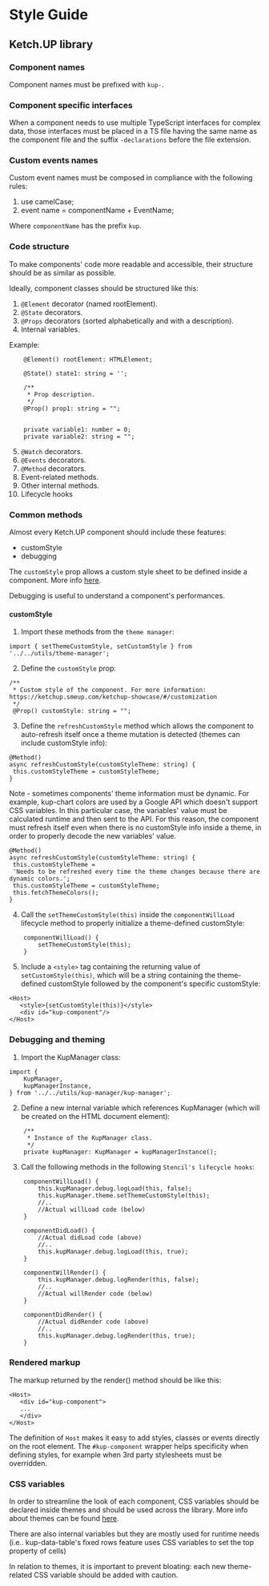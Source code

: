 # Style Guide

## Ketch.UP library

### Component names

Component names must be prefixed with `kup-`.

### Component specific interfaces

When a component needs to use multiple TypeScript interfaces for complex data, those interfaces must be placed in a TS file having the same name as the component file and the suffix `-declarations` before the file extension.

### Custom events names

Custom event names must be composed in compliance with the following rules:

1. use camelCase;
2. event name = componentName + EventName;

Where `componentName` has the prefix `kup`.

### Code structure

To make components' code more readable and accessible, their structure should be as similar as possible.

Ideally, component classes should be structured like this:

1. `@Element` decorator (named rootElement).
2. `@State` decorators.
3. `@Props` decorators (sorted alphabetically and with a description).
4. Internal variables.

Example:

```
    @Element() rootElement: HTMLElement;

    @State() state1: string = '';

    /**
     * Prop description.
     */
    @Prop() prop1: string = "";


    private variable1: number = 0;
    private variable2: string = "";
```

5. `@Watch` decorators.
6. `@Events` decorators.
7. `@Method` decorators.
8. Event-related methods.
9. Other internal methods.
10. Lifecycle hooks

### Common methods

Almost every Ketch.UP component should include these features:

-   customStyle
-   debugging

The `customStyle` prop allows a custom style sheet to be defined inside a component. More info [here](https://ketchup.smeup.com/ketchup-showcase/#/customization).

Debugging is useful to understand a component's performances.

#### customStyle

1. Import these methods from the `theme manager`:

```
import { setThemeCustomStyle, setCustomStyle } from '../../utils/theme-manager';
```

2. Define the `customStyle` prop:

```
/**
 * Custom style of the component. For more information: https://ketchup.smeup.com/ketchup-showcase/#/customization
 */
 @Prop() customStyle: string = "";
```

3. Define the `refreshCustomStyle` method which allows the component to auto-refresh itself once a theme mutation is detected (themes can include customStyle info):

```
@Method()
async refreshCustomStyle(customStyleTheme: string) {
 this.customStyleTheme = customStyleTheme;
}
```

Note - sometimes components' theme information must be dynamic. For example, kup-chart colors are used by a Google API which doesn't support CSS variables. In this particular case, the variables' value must be calculated runtime and then sent to the API. For this reason, the component must refresh itself even when there is no customStyle info inside a theme, in order to properly decode the new variables' value.

```
@Method()
async refreshCustomStyle(customStyleTheme: string) {
 this.customStyleTheme =
 'Needs to be refreshed every time the theme changes because there are dynamic colors.';
 this.customStyleTheme = customStyleTheme;
 this.fetchThemeColors();
}
```

4. Call the `setThemeCustomStyle(this)` inside the `componentWillLoad` lifecycle method to properly initialize a theme-defined customStyle:

```
    componentWillLoad() {
        setThemeCustomStyle(this);
    }
```

5.  Include a `<style>` tag containing the returning value of `setCustomStyle(this)`, which will be a string containing the theme-defined customStyle followed by the component's specific customStyle:

```
<Host>
   <style>{setCustomStyle(this)}</style>
   <div id="kup-component"/>
</Host>
```

### Debugging and theming

1. Import the KupManager class:

```
import {
    KupManager,
    kupManagerInstance,
} from '../../utils/kup-manager/kup-manager';
```

2. Define a new internal variable which references KupManager (which will be created on the HTML document element):

```
    /**
     * Instance of the KupManager class.
     */
    private kupManager: KupManager = kupManagerInstance();
```

3. Call the following methods in the following `Stencil's lifecycle hooks`:

```
    componentWillLoad() {
        this.kupManager.debug.logLoad(this, false);
        this.kupManager.theme.setThemeCustomStyle(this);
        //..
        //Actual willLoad code (below)
    }

    componentDidLoad() {
        //Actual didLoad code (above)
        //..
        this.kupManager.debug.logLoad(this, true);
    }

    componentWillRender() {
        this.kupManager.debug.logRender(this, false);
        //..
        //Actual willRender code (below)
    }

    componentDidRender() {
        //Actual didRender code (above)
        //..
        this.kupManager.debug.logRender(this, true);
    }
```

### Rendered markup

The markup returned by the render() method should be like this:

```
<Host>
   <div id="kup-component">
   ...
   </div>
</Host>
```

The definition of `Host` makes it easy to add styles, classes or events directly on the root element. The `#kup-component` wrapper helps specificity when defining styles, for example when 3rd party stylesheets must be overridden.

### CSS variables

In order to streamline the look of each component, CSS variables should be declared inside themes and should be used across the library. More info about themes can be found [here](https://ketchup.smeup.com/ketchup-showcase/#/theming).

There are also internal variables but they are mostly used for runtime needs (i.e.. kup-data-table's fixed rows feature uses CSS variables to set the top property of cells)

In relation to themes, it is important to prevent bloating: each new theme-related CSS variable should be added with caution.

